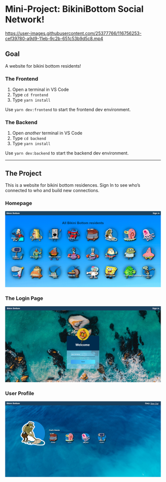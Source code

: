 # Mini-Project: BikiniBottom Social Network!

https://user-images.githubusercontent.com/25377766/116756253-cef39780-a9d9-11eb-9c2b-651c53b9d5c8.mp4

## Goal

A website for bikini bottom residents!

### The Frontend

1. Open a terminal in VS Code
2. Type `cd frontend`
3. Type `yarn install`

Use `yarn dev:frontend` to start the frontend dev environment.

### The Backend

1. Open _another_ terminal in VS Code
2. Type `cd backend`
3. Type `yarn install`

Use `yarn dev:backend` to start the backend dev environment.

---

## The Project

This is a website for bikini bottom residences. Sign In to see who’s connected to who and build new connections.  

### Homepage

<img src="./_screenshots/homepage.PNG" />

### The Login Page

<img src="./_screenshots/signin.PNG" />

### User Profile

<img src="./_screenshots/friend.PNG" />



